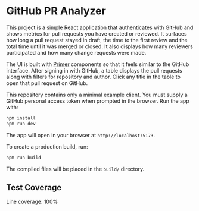# GitHub PR Analyzer

This project is a simple React application that authenticates with GitHub and shows metrics for pull requests you have created or reviewed. It surfaces how long a pull request stayed in draft, the time to the first review and the total time until it was merged or closed. It also displays how many reviewers participated and how many change requests were made.

The UI is built with [Primer](https://primer.style) components so that it feels similar to the GitHub interface. After signing in with GitHub, a table displays the pull requests along with filters for repository and author. Click any title in the table to open that pull request on GitHub.

This repository contains only a minimal example client. You must supply a GitHub personal access token when prompted in the browser. Run the app with:

```bash
npm install
npm run dev
```

The app will open in your browser at `http://localhost:5173`.


To create a production build, run:

```bash
npm run build
```

The compiled files will be placed in the `build/` directory.

## Test Coverage

Line coverage: 100%
